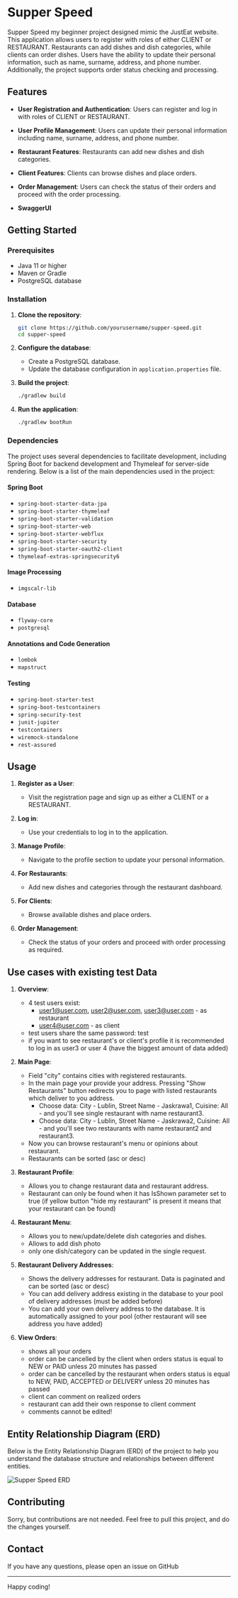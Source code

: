 # Supper Speed

Supper Speed my beginner project designed mimic the JustEat website. This application allows users to register with
roles of either CLIENT or RESTAURANT. Restaurants can add dishes and dish categories, while clients can order dishes.
Users have the ability to update their personal information, such as name, surname, address, and phone number.
Additionally, the project supports order status checking and processing.

## Features

- **User Registration and Authentication**: Users can register and log in with roles of CLIENT or RESTAURANT.
- **User Profile Management**: Users can update their personal information including name, surname, address, and phone
  number.
- **Restaurant Features**: Restaurants can add new dishes and dish categories.
- **Client Features**: Clients can browse dishes and place orders.
- **Order Management**: Users can check the status of their orders and proceed with the order processing.

- **SwaggerUI**

## Getting Started

### Prerequisites

- Java 11 or higher
- Maven or Gradle
- PostgreSQL database

### Installation

1. **Clone the repository**:
    ```bash
    git clone https://github.com/yourusername/supper-speed.git
    cd supper-speed
    ```

2. **Configure the database**:
    - Create a PostgreSQL database.
    - Update the database configuration in `application.properties` file.

3. **Build the project**:
    ```bash
    ./gradlew build
    ```

4. **Run the application**:
    ```bash
    ./gradlew bootRun
    ```

### Dependencies

The project uses several dependencies to facilitate development, including Spring Boot for backend development and
Thymeleaf for server-side rendering. Below is a list of the main dependencies used in the project:

#### Spring Boot

- `spring-boot-starter-data-jpa`
- `spring-boot-starter-thymeleaf`
- `spring-boot-starter-validation`
- `spring-boot-starter-web`
- `spring-boot-starter-webflux`
- `spring-boot-starter-security`
- `spring-boot-starter-oauth2-client`
- `thymeleaf-extras-springsecurity6`

#### Image Processing

- `imgscalr-lib`

#### Database

- `flyway-core`
- `postgresql`

#### Annotations and Code Generation

- `lombok`
- `mapstruct`

#### Testing

- `spring-boot-starter-test`
- `spring-boot-testcontainers`
- `spring-security-test`
- `junit-jupiter`
- `testcontainers`
- `wiremock-standalone`
- `rest-assured`

## Usage

1. **Register as a User**:
    - Visit the registration page and sign up as either a CLIENT or a RESTAURANT.

2. **Log in**:
    - Use your credentials to log in to the application.

3. **Manage Profile**:
    - Navigate to the profile section to update your personal information.

4. **For Restaurants**:
    - Add new dishes and categories through the restaurant dashboard.

5. **For Clients**:
    - Browse available dishes and place orders.

6. **Order Management**:
    - Check the status of your orders and proceed with order processing as required.

## Use cases with existing test Data
1. **Overview**:
   - 4 test users exist: 
     - user1@user.com, user2@user.com, user3@user.com - as restaurant
     - user4@user.com - as client
   - test users share the same password: test
   - if you want to see restaurant's or client's profile it is recommended to log in as user3 or user 4 (have the biggest amount of data added)

2. **Main Page**:
   - Field "city" contains cities with registered restaurants.
   - In the main page your provide your address. Pressing "Show Restaurants" button redirects you to page with listed restaurants which deliver to you address.
     - Choose data: City - Lublin, Street Name - Jaskrawa1, Cuisine: All - and you'll see single restaurant with name restaurant3.
     - Choose data: City - Lublin, Street Name - Jaskrawa2, Cuisine: All - and you'll see two restaurants with name restaurant2 and restaurant3.
   - Now you can browse restaurant's menu or opinions about restaurant.
   - Restaurants can be sorted (asc or desc)

3. **Restaurant Profile**:
   - Allows you to change restaurant data and restaurant address.
   - Restaurant can only be found when it has IsShown parameter set to true (if yellow button "hide my restaurant" is present it means that your restaurant can be found)

4. **Restaurant Menu**:
   - Allows you to new/update/delete dish categories and dishes.
   - Allows to add dish photo
   - only one dish/category can be updated in the single request.

5. **Restaurant Delivery Addresses**:
   - Shows the delivery addresses for restaurant. Data is paginated and can be sorted (asc or desc)
   - You can add delivery address existing in the database to your pool of delivery addresses (must be added before)
   - You can add your own delivery address to the database. It is automatically assigned to your pool (other restaurant will see address you have added)

6. **View Orders**:
   - shows all your orders
   - order can be cancelled by the client when orders status is equal to NEW or PAID unless 20 minutes has passed
   - order can be cancelled by the restaurant when orders status is equal to NEW, PAID, ACCEPTED or DELIVERY unless 20 minutes has passed
   - client can comment on realized orders
   - restaurant can add their own response to client comment
   - comments cannot be edited!


## Entity Relationship Diagram (ERD)

Below is the Entity Relationship Diagram (ERD) of the project to help you understand the database structure and
relationships between different entities.

![Supper Speed ERD](./src/main/resources/db/SupperSpeed_ERD.png)

## Contributing

Sorry, but contributions are not needed. Feel free to pull this project, and do the changes yourself.

## Contact

If you have any questions, please open an issue on GitHub

---

Happy coding!
